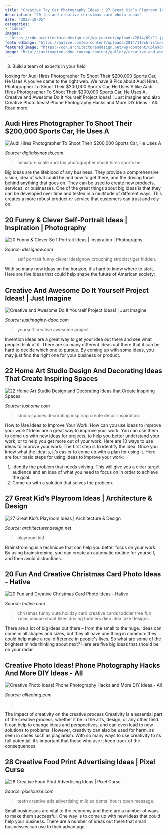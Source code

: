 ```yaml
---
title: "Creative Toy Car Photography Ideas : 27 Great Kid’s Playroom Ideas"
description: "20 fun and creative christmas card photo ideas"
date: "2023-10-05"
categories:
- "ideas"
images:
- "https://cdn.architecturendesign.net/wp-content/uploads/2014/09/11.jpeg"
featuredImage: "https://hative.com/wp-content/uploads/2014/11/christmas-card-photo-ideas/19-christmas-card-photo-ideas.jpg"
featured_image: "https://cdn.architecturendesign.net/wp-content/uploads/2014/09/11.jpeg"
image: "http://justimagine-ddoc.com/wp-content/gallery/creative-and-awesome-do-it-yourself-project-ideas/3_0.jpg"
---
```



3. Build a team of experts in your field 

	

		
looking for Audi Hires Photographer To Shoot Their $200,000 Sports Car, He Uses A you've came to the right web. We have 8 Pics about Audi Hires Photographer To Shoot Their $200,000 Sports Car, He Uses A like Audi Hires Photographer To Shoot Their $200,000 Sports Car, He Uses A, Creative and Awesome Do It Yourself Project Ideas! | Just Imagine and also Creative Photo Ideas! Phone Photography Hacks and More DIY Ideas - All. Read more:
		
    
## Audi Hires Photographer To Shoot Their $200,000 Sports Car, He Uses A

<img loading=lazy src="http://digitalsynopsis.com/wp-content/uploads/2016/10/audi-r8-miniature-scale-model-car-photography.jpg" onerror="this.onerror=null;this.src='https://tse4.mm.bing.net/th?id=OIP.mblszhI4DogDN6ijsG59tgHaD8&amp;pid=15.1';" alt="Audi Hires Photographer To Shoot Their $200,000 Sports Car, He Uses A">

_Source: digitalsynopsis.com_

>miniature scale audi toy photographer shoot hires sports he. 

	

Big ideas are the lifeblood of any business. They provide a comprehensive vision, idea of what could be and how to get there, and the driving force behind anything that goes on. They can be used to create new products, services, or businesses. One of the great things about big ideas is that they can be developed over time and tested in a multitude of different ways. This creates a more robust product or service that customers can trust and rely on.

    
## 20 Funny &amp; Clever Self-Portrait Ideas | Inspiration | Photography

<img loading=lazy src="https://cdn.idesignow.com/public_html/img/2011/08/funny-self-portrait-16.jpg" onerror="this.onerror=null;this.src='https://tse2.mm.bing.net/th?id=OIP.n49uLgVwACJ7UOTGNBn42wHaLG&amp;pid=15.1';" alt="20 Funny &amp; Clever Self-Portrait Ideas | Inspiration | Photography">

_Source: idesignow.com_

>self portrait funny clever idesignow crouching strobist tiger hidden. 

	

With so many new ideas on the horizon, it's hard to know where to start. Here are five ideas that could help shape the future of American society: 

    
## Creative And Awesome Do It Yourself Project Ideas! | Just Imagine

<img loading=lazy src="http://justimagine-ddoc.com/wp-content/gallery/creative-and-awesome-do-it-yourself-project-ideas/3_0.jpg" onerror="this.onerror=null;this.src='https://tse1.mm.bing.net/th?id=OIP.o28oqENd33TYcnjGSSiVOgHaJ4&amp;pid=15.1';" alt="Creative and Awesome Do It Yourself Project Ideas! | Just Imagine">

_Source: justimagine-ddoc.com_

>yourself creative awesome project. 

	

Invention ideas are a great way to get your idea out there and see what people think of it. There are so many different ideas out there that it can be hard to decide which one to pursue. By coming up with some ideas, you may just find the right one for your business or product.

    
## 22 Home Art Studio Design And Decorating Ideas That Create Inspiring Spaces

<img loading=lazy src="http://www.lushome.com/wp-content/uploads/2013/05/home-art-studio-ideas-design-decor-7.jpg" onerror="this.onerror=null;this.src='https://tse1.mm.bing.net/th?id=OIP.9UGKJcYYgtjNr-3Kr-uwrgAAAA&amp;pid=15.1';" alt="22 Home Art Studio Design and Decorating Ideas that Create Inspiring Spaces">

_Source: lushome.com_

>studio spaces decorating inspiring create decor inspiration. 

	

How to Use Ideas to Improve Your Work: How can you use ideas to improve your work?
Ideas are a great way to improve your work. You can use them to come up with new ideas for projects, to help you better understand your work, or to help you get more out of your work. Here are 10 ways to use ideas to improve your work: 
The first step is to identify the idea. Once you know what the idea is, it’s easier to come up with a plan for using it. Here are four basic steps for using ideas to improve your work: 
1) Identify the problem that needs solving. This will give you a clear target audience and an idea of what you need to focus on in order to achieve the goal. 
2) Come up with a solution that solves the problem.

    
## 27 Great Kid’s Playroom Ideas | Architecture &amp; Design

<img loading=lazy src="https://cdn.architecturendesign.net/wp-content/uploads/2014/09/11.jpeg" onerror="this.onerror=null;this.src='https://tse4.mm.bing.net/th?id=OIP.mnsbNPs5CfbKSNUmC-7HjwHaFw&amp;pid=15.1';" alt="27 Great Kid’s Playroom Ideas | Architecture &amp; Design">

_Source: architecturendesign.net_

>playroom kid. 

	

Brainstroming is a technique that can help you better focus on your work. By using brainstroming, you can create an automatic routine for yourself, and then avoid distractions.

    
## 20 Fun And Creative Christmas Card Photo Ideas - Hative

<img loading=lazy src="https://hative.com/wp-content/uploads/2014/11/christmas-card-photo-ideas/19-christmas-card-photo-ideas.jpg" onerror="this.onerror=null;this.src='https://tse3.mm.bing.net/th?id=OIP.oRaY5QY4AGzTNCpJzST8AQHaKD&amp;pid=15.1';" alt="20 Fun and Creative Christmas Card Photo Ideas - Hative">

_Source: hative.com_

>christmas funny cute holiday card creative cards toddler tree fun xmas unique shoot tikes driving toddlers diep idea take designs. 

	

There are a lot of big ideas out there – from the small to the huge. Ideas can come in all shapes and sizes, but they all have one thing in common: they could help make a real difference in people's lives. So what are some of the brightest minds thinking about next? Here are five big ideas that should be on your radar.

    
## Creative Photo Ideas! Phone Photography Hacks And More DIY Ideas - All

<img loading=lazy src="https://www.alltechng.com/wp-content/uploads/2020/07/maxresdefault-291.jpg" onerror="this.onerror=null;this.src='https://tse4.mm.bing.net/th?id=OIP.G0V93r9Fb_nEiin0MIh2jAHaEK&amp;pid=15.1';" alt="Creative Photo Ideas! Phone Photography Hacks and More DIY Ideas - All">

_Source: alltechng.com_

>. 

	

The impact of creativity on the creative process
Creativity is a essential part of the creative process, whether it be in the arts, design, or any other field. It can help to change ideas and perspectives, and can even lead to new solutions to problems. However, creativity can also be used for harm, as seen in cases such as plagiarism. With so many ways to use creativity to its full potential, it’s important that those who use it keep track of the consequences.

    
## 28 Creative Food Print Advertising Ideas | Pixel Curse

<img loading=lazy src="http://pixelcurse.com/wp-content/uploads/2011/06/teeth_23.jpg" onerror="this.onerror=null;this.src='https://tse3.mm.bing.net/th?id=OIP.8Yt8FvI2hra4rbIGr7x4pgHaKg&amp;pid=15.1';" alt="28 Creative Food Print Advertising Ideas | Pixel Curse">

_Source: pixelcurse.com_

>teeth creative ads advertising milk ad dental hours open message. 

	

Small businesses are vital to the economy and there are a number of ways to make them successful. One way is to come up with new ideas that could help your business. There are a number of ideas out there that small businesses can use to their advantage.

